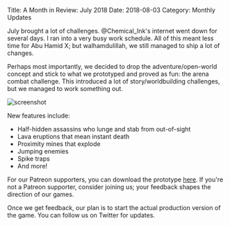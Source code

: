 Title: A Month in Review: July 2018
Date: 2018-08-03
Category: Monthly Updates

July brought a lot of challenges. @Chemical_Ink's internet went down for several days. I ran into a very busy work schedule. All of this meant less time for Abu Hamid X; but walhamdulillah, we still managed to ship a lot of changes.

Perhaps most importantly, we decided to drop the adventure/open-world concept and stick to what we prototyped and proved as fun: the arena combat challenge. This introduced a lot of story/worldbuilding challenges, but we managed to work something out.

![screenshot](https://cdn.discordapp.com/attachments/460638759470366733/475123856483287052/ahx-betaboosters-july2018.gif)

New features include:

- Half-hidden assassins who lunge and stab from out-of-sight
- Lava eruptions that mean instant death
- Proximity mines that explode
- Jumping enemies
- Spike traps
- And more!

For our Patreon supporters, you can download the prototype [here](https://www.patreon.com/posts/beta-boosters-x-20532963). If you're not a Patreon supporter, consider joining us; your feedback shapes the direction of our games.

Once we get feedback, our plan is to start the actual production version of the game. You can follow us on Twitter for updates.